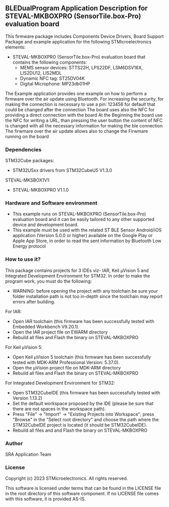 ## <b>BLEDualProgram Application Description for STEVAL-MKBOXPRO (SensorTile.box-Pro) evaluation board</b>

This firmware package includes Components Device Drivers, Board Support Package and example application for the following STMicroelectronics elements:

  - STEVAL-MKBOXPRO (SensorTile.box-Pro)  evaluation board that contains the following components:
      - MEMS sensor devices: STTS22H, LPS22DF, LSM6DSV16X, LIS2DU12, LIS2MDL
	  - Dynamic NFC tag: ST25DV04K
      - Digital Microphone: MP23db01HP
 
The Example application provides one example on how to perform a firmware over the air update using Bluetooth.
For increasing the security, for making the connection is necessary to use a pin: 123456 for default that could be changed 
after the connection
The board uses also the NFC for providing a direct connection with the board
At the Beginning the board use the NFC for writing a URL, than pressing the user button the content of NFC is changed 
with all the necessary information for making the ble connection
The firwmare over the air update allows also to change the Firwmare running on the board

### <b>Dependencies</b>

STM32Cube packages:

  - STM32U5xx drivers from STM32CubeU5 V1.3.0
  
STEVAL-MKSBOX1V1:

  - STEVAL-MKBOXPRO V1.1.0
  
### <b>Hardware and Software environment</b>

- This example runs on STEVAL-MKBOXPRO (SensorTile.box-Pro) evaluation board and it can be easily tailored to any other supported device and development board.
- This example must be used with the related ST BLE Sensor Android/iOS application (Version 5.0.0 or higher) available on the Google Play or Apple App Store, in order to read the sent information by Bluetooth Low Energy protocol
	
### <b>How to use it?</b>

This package contains projects for 3 IDEs viz- IAR, Keil µVision 5 and Integrated Development Environment for STM32.
In order to make the  program work, you must do the following:

 - WARNING: before opening the project with any toolchain be sure your folder
   installation path is not too in-depth since the toolchain may report errors
   after building.

For IAR:

 - Open IAR toolchain (this firmware has been successfully tested with Embedded Workbench V9.20.1).
 - Open the IAR project file on EWARM directory
 - Rebuild all files and Flash the binary on STEVAL-MKBOXPRO

For Keil µVision 5:

 - Open Keil µVision 5 toolchain (this firmware has been successfully tested with MDK-ARM Professional Version: 5.37.0).
 - Open the µVision project file on MDK-ARM directory
 - Rebuild all files and Flash the binary on STEVAL-MKBOXPRO
		
For Integrated Development Environment for STM32:

 - Open STM32CubeIDE (this firmware has been successfully tested with Version 1.13.2)
 - Set the default workspace proposed by the IDE (please be sure that there are not spaces in the workspace path).
 - Press "File" -> "Import" -> "Existing Projects into Workspace"; press "Browse" in the "Select root directory" and choose the path where the STM32CubeIDE project is located (it should be STM32CubeIDE\).
 - Rebuild all files and and Flash the binary on STEVAL-MKBOXPRO
   
### <b>Author</b>

SRA Application Team

### <b>License</b>

Copyright (c) 2023 STMicroelectronics.
All rights reserved.

This software is licensed under terms that can be found in the LICENSE file
in the root directory of this software component.
If no LICENSE file comes with this software, it is provided AS-IS.
